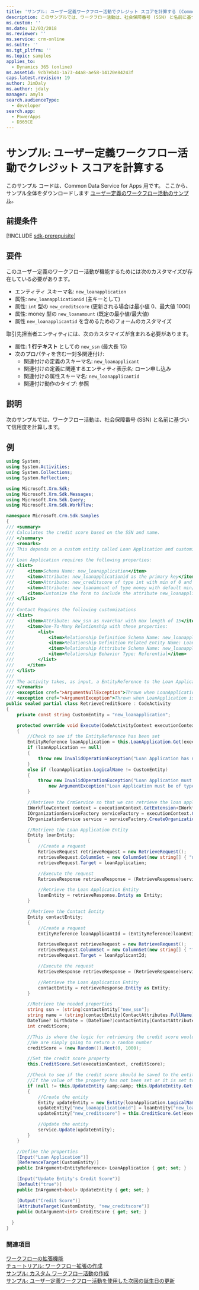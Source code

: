 ```yaml
---
title: 'サンプル: ユーザー定義ワークフロー活動でクレジット スコアを計算する (Common Data Service for Apps) | Microsoft Docs'
description: このサンプルでは、ワークフロー活動は、社会保障番号 (SSN) と名前に基づいて信用度を計算します。
ms.custom: ''
ms.date: 12/03/2018
ms.reviewer: ''
ms.service: crm-online
ms.suite: ''
ms.tgt_pltfrm: ''
ms.topic: samples
applies_to:
  - Dynamics 365 (online)
ms.assetid: 9cb7eb41-1a73-44a8-ae58-14120e84243f
caps.latest.revision: 19
author: JimDaly
ms.author: jdaly
manager: amyla
search.audienceType:
  - developer
search.app:
  - PowerApps
  - D365CE
---
```

# <a name="sample-calculate-a-credit-score-with-a-custom-workflow-activity"></a>サンプル: ユーザー定義ワークフロー活動でクレジット スコアを計算する

このサンプル コードは、Common Data Service for Apps 用です。 ここから、サンプル全体をダウンロードします [ユーザー定義のワークフロー活動のサンプル](https://code.msdn.microsoft.com/Custom-Workflow-Activities-eee57285)。

## <a name="prerequisites"></a>前提条件

[!INCLUDE [sdk-prerequisite](../../../includes/sdk-prerequisite.md)]
  
## <a name="requirements"></a>要件

このユーザー定義のワークフロー活動が機能するためには次のカスタマイズが存在している必要があります。  

-   エンティティ スキーマ名: `new_loanapplication`  
-   属性: `new_loanapplicationid` (主キーとして)  
-   属性: `int` 型の `new_creditscore` (更新される場合は最小値 0、最大値 1000)  
-   属性: money 型の `new_loanamount` (既定の最小値/最大値)  
-   属性 `new_loanapplicantid` を含めるためのフォームのカスタマイズ  
  
取引先担当者エンティティには、次のカスタマイズが含まれる必要があります。  
  
-   属性: **1 行テキスト** としての `new_ssn` (最大長 15)  
-   次のプロパティを含む一対多関連付け:  
    -   関連付けの定義のスキーマ名: `new_loanapplicant`  
    -   関連付けの定義に関連するエンティティ表示名: ローン申し込み  
    -   関連付けの属性スキーマ名: `new_loanapplicantid`  
    -   関連付け動作のタイプ: 参照  
  
## <a name="demonstrates"></a>説明

次のサンプルでは、ワークフロー活動は、社会保障番号 (SSN) と名前に基づいて信用度を計算します。  
  
## <a name="example"></a>例  

```csharp
using System;
using System.Activities;
using System.Collections;
using System.Reflection;

using Microsoft.Xrm.Sdk;
using Microsoft.Xrm.Sdk.Messages;
using Microsoft.Xrm.Sdk.Query;
using Microsoft.Xrm.Sdk.Workflow;

namespace Microsoft.Crm.Sdk.Samples
{
/// <summary>
/// Calculates the credit score based on the SSN and name. 
/// </summary>
/// <remarks>
/// This depends on a custom entity called Loan Application and customizations to Contact.
/// 
/// Loan Application requires the following properties:
/// <list>
///     <item>Schema Name: new_loanapplication</item>
///     <item>Attribute: new_loanapplicationid as the primary key</item>
///     <item>Attribute: new_creditscore of type int with min of 0 and max of 1000 (if it is to be updated)</item>
///     <item>Attribute: new_loanamount of type money with default min/max</item>
///     <item>Customize the form to include the attribute new_loanapplicantid</item>
/// </list>
/// 
/// Contact Requires the following customizations
/// <list>
///     <item>Attribute: new_ssn as nvarchar with max length of 15</item>
///     <item>One-To-Many Relationship with these properties:
///         <list>
///             <item>Relationship Definition Schema Name: new_loanapplicant</item>
///             <item>Relationship Definition Related Entity Name: Loan Application</item>
///             <item>Relationship Atttribute Schema Name: new_loanapplicantid</item>
///             <item>Relationship Behavior Type: Referential</item>
///         </list>
///     </item>
/// </list>
/// 
/// The activity takes, as input, a EntityReference to the Loan Application and a boolean indicating whether new_creditscore should be updated to the credit score.
/// </remarks>
/// <exception cref=">ArgumentNullException">Thrown when LoanApplication is null</exception>
/// <exception cref=">ArgumentException">Thrown when LoanApplication is not a EntityReference to a LoanApplication entity</exception>
public sealed partial class RetrieveCreditScore : CodeActivity
{
    private const string CustomEntity = "new_loanapplication";

    protected override void Execute(CodeActivityContext executionContext)
    {
        //Check to see if the EntityReference has been set
        EntityReference loanApplication = this.LoanApplication.Get(executionContext);
        if (loanApplication == null)
        {
            throw new InvalidOperationException("Loan Application has not been specified", new ArgumentNullException("Loan Application"));
        }
        else if (loanApplication.LogicalName != CustomEntity)
        {
            throw new InvalidOperationException("Loan Application must reference a Loan Application entity",
                new ArgumentException("Loan Application must be of type Loan Application", "Loan Application"));
        }

        //Retrieve the CrmService so that we can retrieve the loan application
        IWorkflowContext context = executionContext.GetExtension<IWorkflowContext>();
        IOrganizationServiceFactory serviceFactory = executionContext.GetExtension<IOrganizationServiceFactory>();
        IOrganizationService service = serviceFactory.CreateOrganizationService(context.InitiatingUserId);

        //Retrieve the Loan Application Entity
        Entity loanEntity;
        {
            //Create a request
            RetrieveRequest retrieveRequest = new RetrieveRequest();
            retrieveRequest.ColumnSet = new ColumnSet(new string[] { "new_loanapplicationid", "new_loanapplicantid" });
            retrieveRequest.Target = loanApplication;

            //Execute the request
            RetrieveResponse retrieveResponse = (RetrieveResponse)service.Execute(retrieveRequest);

            //Retrieve the Loan Application Entity
            loanEntity = retrieveResponse.Entity as Entity;
        }

        //Retrieve the Contact Entity
        Entity contactEntity;
        {
            //Create a request
            EntityReference loanApplicantId = (EntityReference)loanEntity["new_loanapplicantid"];

            RetrieveRequest retrieveRequest = new RetrieveRequest();
            retrieveRequest.ColumnSet = new ColumnSet(new string[] { "fullname", "new_ssn", "birthdate" });
            retrieveRequest.Target = loanApplicantId;

            //Execute the request
            RetrieveResponse retrieveResponse = (RetrieveResponse)service.Execute(retrieveRequest);

            //Retrieve the Loan Application Entity
            contactEntity = retrieveResponse.Entity as Entity;
        }

        //Retrieve the needed properties
        string ssn = (string)contactEntity["new_ssn"];
        string name = (string)contactEntity[ContactAttributes.FullName];
        DateTime? birthdate = (DateTime?)contactEntity[ContactAttributes.Birthdate];
        int creditScore;

        //This is where the logic for retrieving the credit score would be inserted
        //We are simply going to return a random number
        creditScore = (new Random()).Next(0, 1000);

        //Set the credit score property
        this.CreditScore.Set(executionContext, creditScore);

        //Check to see if the credit score should be saved to the entity
        //If the value of the property has not been set or it is set to true
        if (null != this.UpdateEntity &amp;&amp; this.UpdateEntity.Get(executionContext))
        {
            //Create the entity
            Entity updateEntity = new Entity(loanApplication.LogicalName);
            updateEntity["new_loanapplicationid"] = loanEntity["new_loanapplicationid"];
            updateEntity["new_creditscore"] = this.CreditScore.Get(executionContext);

            //Update the entity
            service.Update(updateEntity);
        }
    }

    //Define the properties
    [Input("Loan Application")]
    [ReferenceTarget(CustomEntity)]
    public InArgument<EntityReference> LoanApplication { get; set; }

    [Input("Update Entity's Credit Score")]
    [Default("true")]
    public InArgument<bool> UpdateEntity { get; set; }

    [Output("Credit Score")]
    [AttributeTarget(CustomEntity, "new_creditscore")]
    public OutArgument<int> CreditScore { get; set; }
    
  }
}
```
  
### <a name="see-also"></a>関連項目

[ワークフローの拡張機能](workflow-extensions.md)<br />
[チュートリアル: ワークフロー拡張の作成](tutorial-create-workflow-extension.md)<br />
[サンプル: カスタム ワークフロー活動の作成](sample-create-custom-workflow-activity.md)<br />
[サンプル: ユーザー定義ワークフロー活動を使用した次回の誕生日の更新](sample-update-next-birthday-using-custom-workflow-activity.md)
